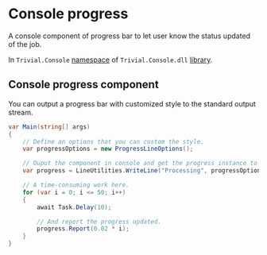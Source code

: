 # Console progress

A console component of progress bar to let user know the status updated of the job.

In `Trivial.Console` [namespace](../) of `Trivial.Console.dll` [library](../../).

## Console progress component

You can output a progress bar with customized style to the standard output stream.

```csharp
var Main(string[] args)
{
    // Define an options that you can custom the style.
    var progressOptions = new ProgressLineOptions();

    // Ouput the component in console and get the progress instance to update.
    var progress = LineUtilities.WriteLine("Processing", progressOptions);

    // A time-consuming work here.
    for (var i = 0; i <= 50; i++)
    {
        await Task.Delay(10);

        // And report the progress updated.
        progress.Report(0.02 * i);
    }
}
```
